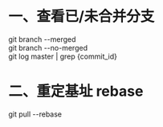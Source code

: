 一、查看已/未合并分支
=================
git branch --merged    
git branch --no-merged    
git log master | grep {commit_id}

二、重定基址 rebase
=================
git pull --rebase
